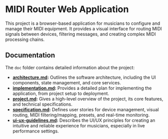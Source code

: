 # MIDI Router Web Application

This project is a browser-based application for musicians to configure and manage their MIDI equipment. It provides a visual interface for routing MIDI signals between devices, filtering messages, and creating complex MIDI processing chains.

## Documentation

The `doc` folder contains detailed information about the project:

*   **[architecture.md](doc/architecture.md):** Outlines the software architecture, including the UI components, state management, and core services.
*   **[implementation.md](doc/implementation.md):** Provides a detailed plan for implementing the application, from project setup to deployment.
*   **[project.md](doc/project.md):** Gives a high-level overview of the project, its core features, and technical specifications.
*   **[specification.md](doc/specification.md):** Defines user stories for device management, visual routing, MIDI filtering/mapping, presets, and real-time monitoring.
*   **[ui-ux-guidelines.md](doc/ui-ux-guidelines.md):** Describes the UI/UX principles for creating an intuitive and reliable experience for musicians, especially in live performance settings.
